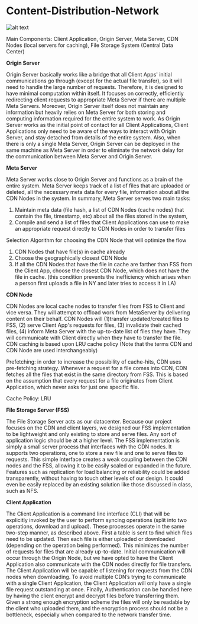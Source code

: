 # Content-Distribution-Network

![alt text](https://camo.githubusercontent.com/deaa7f4d92755300dbf9c4b045a25fbfa321c5c8/68747470733a2f2f6431623130626d6c76716162636f2e636c6f756466726f6e742e6e65742f6174746163682f693564337238326d3163303564702f686331686b6c723576377975392f6937626e756c78326565366e2f63733138387069632e706e67)

Main Components: Client Application, Origin Server, Meta Server, CDN Nodes (local servers for caching), File Storage System (Central Data Center)

**Origin Server**

Origin Server basically works like a bridge that all Client Apps' initial communications go through (except for the actual file transfer), so it will need to handle the large number of requests. Therefore, it is designed to have minimal computation within itself. It focuses on correctly, efficiently redirecting client requests to appropriate Meta Server if there are multiple Meta Servers. Moreover, Origin Server itself does not maintain any information but heavily relies on Meta Server for both storing and computing information required for the entire system to work. As Origin Server works as the initial point of contact for all Client Applications, Client Applications only need to be aware of the ways to interact with Origin Server, and stay detached from details of the entire system. Also, when there is only a single Meta Server, Origin Server can be deployed in the same machine as Meta Server in order to eliminate the network delay for the communication between Meta Server and Origin Server.

**Meta Server**

Meta Server works close to Origin Server and functions as a brain of the entire system. Meta Server keeps track of a list of files that are uploaded or deleted, all the necessary meta data for every file, information about all the CDN Nodes in the system. 
In summary, Meta Server serves two main tasks: 
1) Maintain meta data (file hash, a list of CDN Nodes (cache nodes) that contain the file, timestamp, etc) about all the files stored in the system, 
2) Compile and send a list of files that Client Applications can use to make an appropriate request directly to CDN Nodes in order to transfer files

Selection Algorithm for choosing the CDN Node that will optimize the flow
1. CDN Nodes that have file(s) in cache already
2. Choose the geographically closest CDN Node
3. If all the CDN Nodes that have the file in cache are farther than FSS from the Client App, choose the closest CDN Node, which does not have the file in cache.
(this condition prevents the inefficiency which arises when a person first uploads a file in NY and later tries to access it in LA)

**CDN Node**

CDN Nodes are local cache nodes to transfer files from FSS to Client and vice versa. They will attempt to offload work from MetaServer by delivering content on their behalf. CDN Nodes will (1)transfer updated/created files to  FSS, (2) serve Client App's requests for files, (3) invalidate their cached files, (4) inform Meta Server with the up-to-date list of files they have. They will communicate with Client directly when they have to transfer the file. CDN caching is based upon LRU cache policy (Note that the terms CDN and CDN Node are used interchangeably)

Prefetching: in order to increase the possibility of cache-hits, CDN uses pre-fetching strategy. Whenever a request for a file comes into CDN, CDN fetches all the files that exist in the same directory from FSS. This is based on the assumption that every request for a file originates from Client Application, which never asks for just one specific file.

Cache Policy: LRU

**File Storage Server (FSS)**

The File Storage Server acts as our datacenter. Because our project focuses on the CDN and client layers, we designed our FSS implementation to be lightweight and only existing to store and serve files. Any sort of application logic should be at a higher level. The FSS implementation is simply a small server process that interfaces with the CDN nodes. It supports two operations, one to store a new file and one to serve files to requests. This simple interface creates a weak coupling between the CDN nodes and the FSS, allowing it to be easily scaled or expanded in the future. Features such as replication for load balancing or reliability could be added transparently, without having to touch other levels of our design. It could even be easily replaced by an existing solution like those discussed in class, such as NFS.

**Client Application**

The Client Application is a command line interface (CLI) that will be explicitly invoked by the user to perform syncing operations (split into two operations, download and upload). These processes operate in the same two-step manner, as described above. First a table is sent to find which files need to be updated. Then each file is either uploaded or downloaded (depending on the operation being performed). This minimizes the number of requests for files that are already up-to-date. Initial communication will occur through the Origin Node, but we have opted to have the Client Application also communicate with the CDN nodes directly for file transfers. The Client Application will be capable of listening for requests from the CDN nodes when downloading. To avoid multiple CDN’s trying to communicate with a single Client Application, the Client Application will only have a single file request outstanding at once. Finally, Authentication can be handled here by having the client encrypt and decrypt files before transferring them. Given a strong enough encryption scheme the files will only be readable by the client who uploaded them, and the encryption process should not be a bottleneck, especially when compared to the network transfer time.